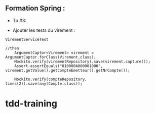 ## Formation Spring : 

* Tp #3: 

- Ajouter les tests du virement :

```
VirementServiceTest

//then
    ArgumentCaptor<Virement> virement = ArgumentCaptor.forClass(Virement.class);
    Mockito.verify(virementRepository).save(virement.capture());
    Assert.assertEquals("010000A000001000", virement.getValue().getCompteEmetteur().getNrCompte());

    Mockito.verify(compteRepository, times(2)).save(any(Compte.class));
```
# tdd-training
